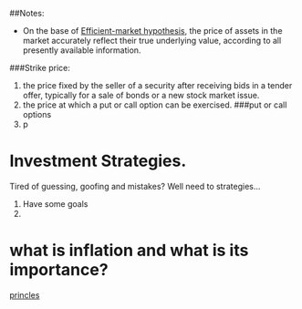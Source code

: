 
##Notes:
* On the base of [Efficient-market hypothesis](https://en.wikipedia.org/wiki/Efficient-market_hypothesis), the price of assets in the market accurately reflect their true underlying value, according to all presently available information. 



###Strike price:
1. the price fixed by the seller of a security after receiving bids in a tender offer, typically for a sale of bonds or a new stock market issue.
2. the price at which a put or call option can be exercised.
###put or call options
1. p

# Investment Strategies.

Tired of guessing, goofing and mistakes? Well need to strategies...

1. Have some goals
2. 



# what is inflation and what is its importance?

[princles](https://about.vanguard.com/what-sets-vanguard-apart/principles-for-investing-success/ )
